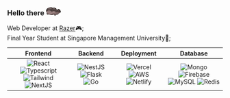 ### Hello there <img src="./clod.gif"/>

Web Developer at [Razer](https://www.razer.com/)🎮;\
Final Year Student at Singapore Management University🏫;

| Frontend | Backend | Deployment | Database
| :---: | :----: | :------: | :-------: |
| ![React](https://img.shields.io/badge/React-20232A?style=for-the-badge&logo=react&logoColor=61DAFB) ![Typescript](https://img.shields.io/badge/TypeScript-007ACC?style=for-the-badge&logo=typescript&logoColor=white) ![Tailwind](https://img.shields.io/badge/Tailwind_CSS-38B2AC?style=for-the-badge&logo=tailwind-css&logoColor=white) ![NextJS](https://img.shields.io/badge/next%20js-000000?style=for-the-badge&logo=nextdotjs&logoColor=white) | ![NestJS](https://img.shields.io/badge/nestjs-E0234E?style=for-the-badge&logo=nestjs&logoColor=white) ![Flask](https://img.shields.io/badge/Flask-000000?style=for-the-badge&logo=flask&logoColor=white) ![Go](https://img.shields.io/badge/Go-00ADD8?style=for-the-badge&logo=go&logoColor=white) | ![Vercel](https://img.shields.io/badge/Vercel-000000?style=for-the-badge&logo=vercel&logoColor=white) ![AWS](https://img.shields.io/badge/Amazon_AWS-FF9900?style=for-the-badge&logo=amazonaws&logoColor=white) ![Netlify](https://img.shields.io/badge/Netlify-00C7B7?style=for-the-badge&logo=netlify&logoColor=white) | ![Mongo](https://img.shields.io/badge/MongoDB-4EA94B?style=for-the-badge&logo=mongodb&logoColor=white) ![Firebase](https://img.shields.io/badge/firebase-ffca28?style=for-the-badge&logo=firebase&logoColor=black) ![MySQL](https://img.shields.io/badge/MySQL-005C84?style=for-the-badge&logo=mysql&logoColor=white) ![Redis](https://img.shields.io/badge/redis-%23DD0031.svg?&style=for-the-badge&logo=redis&logoColor=white) |

